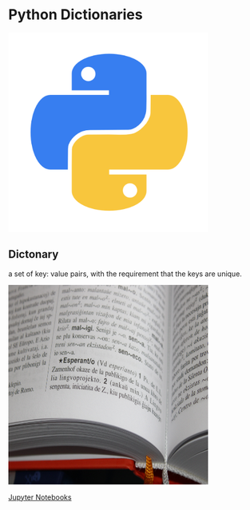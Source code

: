 # Python Dictionaries

<img class="fragment" src="../images/Python-logo.png" width="400" height="400">



## Dictonary

 a set of key: value pairs, with the requirement that the keys are unique. <!-- .element: class="fragment" data-fragment-index="1" -->

<img class="fragment" src="./dict.jpg" width="400" height="400">



[Jupyter Notebooks](http://localhost:8888/notebooks/Desktop/intro_python/11_dictionaries.ipynb)